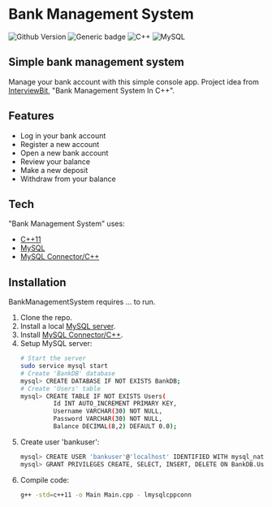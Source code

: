 # Bank Management System
![Github Version](https://img.shields.io/badge/version-0.2.1-brightgreen) ![Generic badge](https://img.shields.io/badge/status-ongoing-brightgreen.svg)
![C++](https://img.shields.io/badge/C%2B%2B-00599C?style=for-the-badge&logo=c%2B%2B&logoColor=white) ![MySQL](https://img.shields.io/badge/mysql-%2300f.svg?style=for-the-badge&logo=mysql&logoColor=white)

## Simple bank management system
Manage your bank account with this simple console app.
Project idea from [InterviewBit](https://www.interviewbit.com/blog/cpp-projects/), "Bank Management System In C++".

## Features

- Log in your  bank account
- Register a new account
- Open a new bank account
- Review your balance
- Make a new deposit
- Withdraw from your balance

## Tech

"Bank Management System" uses:
- [C++11](https://isocpp.org/)
- [MySQL](https://dev.mysql.com/doc/)
- [MySQL Connector/C++](https://dev.mysql.com/doc/connector-cpp/8.0/en/)

## Installation
BankManagementSystem requires ... to run.
1. Clone the repo.
2. Install a local [MySQL server](https://dev.mysql.com/downloads/).
3. Install [MySQL Connector/C++](https://dev.mysql.com/doc/connector-cpp/8.0/en/).
4. Setup MySQL server:
   ```sh
   # Start the server
   sudo service mysql start
   # Create 'BankDB' database
   mysql> CREATE DATABASE IF NOT EXISTS BankDB;
   # Create 'Users' table
   mysql> CREATE TABLE IF NOT EXISTS Users(
            Id INT AUTO_INCREMENT PRIMARY KEY,
            Username VARCHAR(30) NOT NULL,
            Password VARCHAR(30) NOT NULL,
            Balance DECIMAL(8,2) DEFAULT 0.0);
   ```
5. Create user 'bankuser':
   ```sh
   mysql> CREATE USER 'bankuser'@'localhost' IDENTIFIED WITH mysql_native_password BY 'password';
   mysql> GRANT PRIVILEGES CREATE, SELECT, INSERT, DELETE ON BankDB.Users TO 'bankuser'@'localhost';
   ```
6. Compile code:
   ```sh
   g++ -std=c++11 -o Main Main.cpp - lmysqlcppconn
   ```